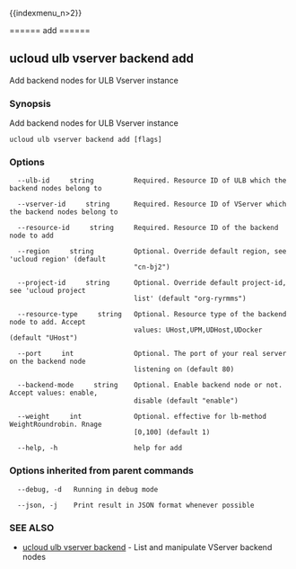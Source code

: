{{indexmenu_n>2}}

====== add ======

## ucloud ulb vserver backend add

Add backend nodes for ULB Vserver instance

### Synopsis

Add backend nodes for ULB Vserver instance

```
ucloud ulb vserver backend add [flags]
```

### Options

```
  --ulb-id     string          Required. Resource ID of ULB which the backend nodes belong to 

  --vserver-id     string      Required. Resource ID of VServer which the backend nodes belong to 

  --resource-id     string     Required. Resource ID of the backend node to add 

  --region     string          Optional. Override default region, see 'ucloud region' (default
                               "cn-bj2") 

  --project-id     string      Optional. Override default project-id, see 'ucloud project
                               list' (default "org-ryrmms") 

  --resource-type     string   Optional. Resource type of the backend node to add. Accept
                               values: UHost,UPM,UDHost,UDocker (default "UHost") 

  --port     int               Optional. The port of your real server on the backend node
                               listening on (default 80) 

  --backend-mode     string    Optional. Enable backend node or not. Accept values: enable,
                               disable (default "enable") 

  --weight     int             Optional. effective for lb-method WeightRoundrobin. Rnage
                               [0,100] (default 1) 

  --help, -h                   help for add 

```

### Options inherited from parent commands

```
  --debug, -d   Running in debug mode 

  --json, -j    Print result in JSON format whenever possible 

```

### SEE ALSO

* [ucloud ulb vserver backend](software/cli/cmd/ucloud/ulb/vserver/backend)	 - List and manipulate VServer backend nodes

